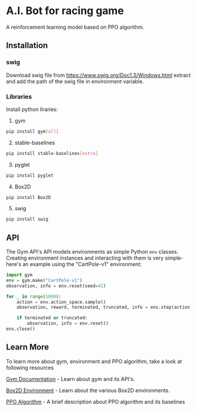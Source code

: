 
# A.I. Bot for racing game

A reinforcement learning model based on PPO algorithm. 


## Installation

### swig
Download swig file from https://www.swig.org/Doc1.3/Windows.html 
extract and add the path of the swig file in environment variable.

### Libraries
Install python liraries:

1. gym 
```bash
pip install gym[all]
```
2. stable-baselines
```bash
pip install stable-baselines[extra]
```
3. pyglet
```bash
pip install pyglet
```
4. Box2D
```bash
pip install Box2D
```
5. swig
```bash
pip install swig
```

## API 

The Gym API's API models environments as simple Python ```env``` classes. Creating environment instances and interacting with them is very simple- here's an example using the "CartPole-v1" environment:
```python
import gym
env = gym.make("CartPole-v1")
observation, info = env.reset(seed=42)

for _ in range(1000):
    action = env.action_space.sample()
    observation, reward, terminated, truncated, info = env.step(action)

    if terminated or truncated:
        observation, info = env.reset()
env.close()
```



## Learn More
To learn more about gym, environment and PPO algorithm, take a look at following resources

[Gym Documentation](https://www.gymlibrary.dev/content/basic_usage/) - Learn about gym and its API's.

[Box2D Environment](https://www.gymlibrary.dev/environments/box2d/) - Learn about the various Box2D environments.

[PPO Algorithm](https://openai.com/blog/openai-baselines-ppo/) - A brief description about PPO algorithm and its baselines